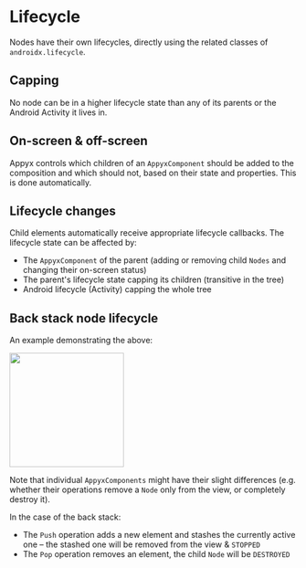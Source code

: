 # Lifecycle

Nodes have their own lifecycles, directly using the related classes of `androidx.lifecycle`.

## Capping

No node can be in a higher lifecycle state than any of its parents or the Android Activity it lives
in.

## On-screen & off-screen

Appyx controls which children of an `AppyxComponent` should be added to the composition and which
should not, based on their state and properties. This is done automatically.

## Lifecycle changes

Child elements automatically receive appropriate lifecycle callbacks. The lifecycle state can be
affected by:

- The `AppyxComponent` of the parent (adding or removing child `Nodes` and changing their on-screen
  status)
- The parent's lifecycle state capping its children (transitive in the tree)
- Android lifecycle (Activity) capping the whole tree

## Back stack node lifecycle

An example demonstrating the above:

<img src="https://i.imgur.com/WlcQHqV.gif" width="200">

Note that individual `AppyxComponents` might have their slight differences (e.g. whether their
operations remove a `Node` only from the view, or completely destroy it).

In the case of the back stack:

- The `Push` operation adds a new element and stashes the currently active one – the stashed one
  will be removed from the view & `STOPPED`
- The `Pop` operation removes an element, the child `Node` will be `DESTROYED`
